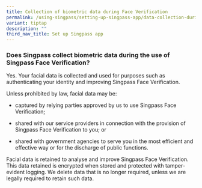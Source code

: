 ```yaml
---
title: Collection of biometric data during Face Verification
permalink: /using-singpass/setting-up-singpass-app/data-collection-during-setup/
variant: tiptap
description: ""
third_nav_title: Set up Singpass app
---
```

<h3>Does Singpass collect biometric data during the use of Singpass Face Verification?</h3>
<p>Yes. Your facial data is collected and used for purposes such as authenticating
your identity and improving Singpass Face Verification.</p>
<p>Unless prohibited by law, facial data may be:</p>
<ul data-tight="true" class="tight">
<li>
<p>captured by relying parties approved by us to use Singpass Face Verification;</p>
</li>
<li>
<p>shared with our service providers in connection with the provision of
Singpass Face Verification to you; or</p>
</li>
<li>
<p>shared with government agencies to serve you in the most efficient and
effective way or for the discharge of public functions.</p>
</li>
</ul>
<p>Facial data is retained to analyse and improve Singpass Face Verification.
This data retained is encrypted when stored and protected with tamper-evident
logging. We delete data that is no longer required, unless we are legally
required to retain such data.</p>